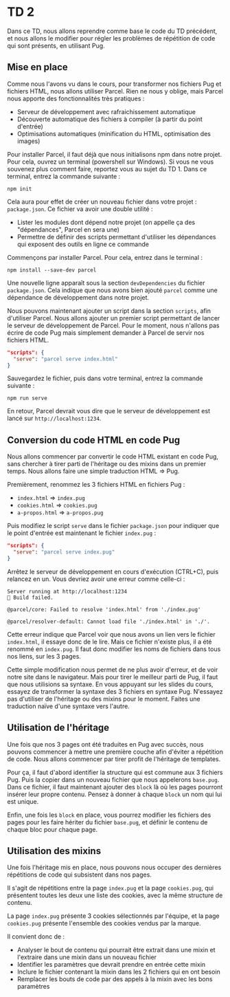 # TD 2

Dans ce TD, nous allons reprendre comme base le code du TD précédent, et nous
allons le modifier pour régler les problèmes de répétition de code qui sont
présents, en utilisant Pug.

## Mise en place

Comme nous l'avons vu dans le cours, pour transformer nos fichiers Pug et
fichiers HTML, nous allons utiliser Parcel. Rien ne nous y oblige, mais Parcel
nous apporte des fonctionnalités très pratiques :

* Serveur de développement avec rafraichissement automatique
* Découverte automatique des fichiers à compiler (à partir du point d'entrée)
* Optimisations automatiques (minification du HTML, optimisation des images)

Pour installer Parcel, il faut déjà que nous initialisons npm dans notre
projet. Pour cela, ouvrez un terminal (powershell sur Windows). Si vous ne vous
souvenez plus comment faire, reportez vous au sujet du TD 1. Dans ce terminal,
entrez la commande suivante :

```console
npm init
```

Cela aura pour effet de créer un nouveau fichier dans votre projet :
`package.json`. Ce fichier va avoir une double utilité :

* Lister les modules dont dépend notre projet (on appelle ça des "dépendances", Parcel en sera une)
* Permettre de définir des scripts permettant d'utiliser les dépendances qui exposent des outils en ligne ce commande

Commençons par installer Parcel. Pour cela, entrez dans le terminal : 

```console
npm install --save-dev parcel
``` 

Une nouvelle ligne apparaît sous la section `devDependencies` du fichier
`package.json`. Cela indique que nous avons bien ajouté `parcel` comme une
dépendance de développement dans notre projet.

Nous pouvons maintenant ajouter un script dans la section `scripts`, afin
d'utiliser Parcel. Nous allons ajouter un premier script permettant de lancer
le serveur de développement de Parcel. Pour le moment, nous n'allons pas écrire
de code Pug mais simplement demander à Parcel de servir nos fichiers HTML.

```json
"scripts": {
  "serve": "parcel serve index.html"
}
```

Sauvegardez le fichier, puis dans votre terminal, entrez la commande suivante : 

```console
npm run serve
```

En retour, Parcel devrait vous dire que le serveur de développement est lancé
sur `http://localhost:1234`.

## Conversion du code HTML en code Pug

Nous allons commencer par convertir le code HTML existant en code Pug, sans
chercher à tirer parti de l'héritage ou des mixins dans un premier temps. Nous
allons faire une simple traduction HTML => Pug.

Premièrement, renommez les 3 fichiers HTML en fichiers Pug :

* `index.html` => `index.pug`
* `cookies.html` => `cookies.pug`
* `a-propos.html` => `a-propos.pug`

Puis modifiez le script `serve` dans le fichier `package.json` pour indiquer que le point d'entrée est maintenant le fichier `index.pug` :

```json
"scripts": {
  "serve": "parcel serve index.pug"
}
```

Arrêtez le serveur de développement en cours d'exécution (CTRL+C), puis relancez en un. Vous devriez avoir une erreur comme celle-ci :

```console
Server running at http://localhost:1234
🚨 Build failed.

@parcel/core: Failed to resolve 'index.html' from './index.pug'

@parcel/resolver-default: Cannot load file './index.html' in './'.
```

Cette erreur indique que Parcel voir que nous avons un lien vers le fichier
`index.html`, il essaye donc de le lire. Mais ce fichier n'existe plus, il a
été renommé en `index.pug`. Il faut donc modifier les noms de fichiers dans
tous nos liens, sur les 3 pages.

Cette simple modification nous permet de ne plus avoir d'erreur, et de voir
notre site dans le navigateur. Mais pour tirer le meilleur parti de Pug, il
faut que nous utilisions sa syntaxe. En vous appuyant sur les slides du cours,
essayez de transformer la syntaxe des 3 fichiers en syntaxe Pug. N'essayez pas
d'utiliser de l'héritage ou des mixins pour le moment. Faites une traduction
naïve d'une syntaxe vers l'autre.

## Utilisation de l'héritage

Une fois que nos 3 pages ont été traduites en Pug avec succès, nous pouvons
commencer à mettre une première couche afin d'éviter a répétition de code. Nous
allons commencer par tirer profit de l'héritage de templates.

Pour ça, il faut d'abord identifier la structure qui est commune aux 3 fichiers
Pug. Puis la copier dans un nouveau fichier que nous appelerons `base.pug`.
Dans ce fichier, il faut maintenant ajouter des `block` là où les pages
pourront insérer leur propre contenu. Pensez à donner à chaque `block` un nom
qui lui est unique.

Enfin, une fois les `block` en place, vous pourrez modifier les fichiers des
pages pour les faire hériter du fichier `base.pug`, et définir le contenu de
chaque bloc pour chaque page.

## Utilisation des mixins

Une fois l'héritage mis en place, nous pouvons nous occuper des dernières
répétitions de code qui subsistent dans nos pages.

Il s'agit de répétitions entre la page `index.pug` et la page `cookies.pug`,
qui présentent toutes les deux une liste des cookies, avec la même structure de
contenu.

La page `index.pug` présente 3 cookies sélectionnés par l'équipe, et la page
`cookies.pug` présente l'ensemble des cookies vendus par la marque.

Il convient donc de :

* Analyser le bout de contenu qui pourrait être extrait dans une mixin et l'extraire dans une mixin dans un nouveau fichier
* Identifier les paramètres que devrait prendre en entrée cette mixin
* Inclure le fichier contenant la mixin dans les 2 fichiers qui en ont besoin
* Remplacer les bouts de code par des appels à la mixin avec les bons paramètres
